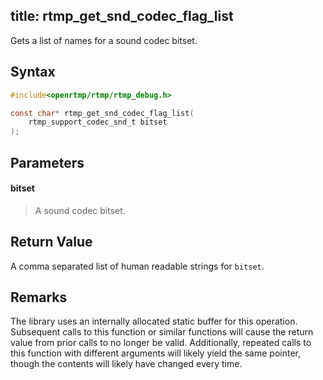 title: rtmp_get_snd_codec_flag_list
--------------------------

Gets a list of names for a sound codec bitset.


## Syntax ##

```c
#include<openrtmp/rtmp/rtmp_debug.h>

const char* rtmp_get_snd_codec_flag_list( 
	rtmp_support_codec_snd_t bitset
);
```

## Parameters ##
#### bitset ####
> A sound codec bitset.

## Return Value ##
A comma separated list of human readable strings for `bitset`.

## Remarks ##
The library uses an internally allocated static buffer for this operation. Subsequent calls to this function or similar functions will cause the return value from prior calls to no longer be valid. Additionally, repeated calls to this function with different arguments will likely yield the same pointer, though the contents will likely have changed every time.